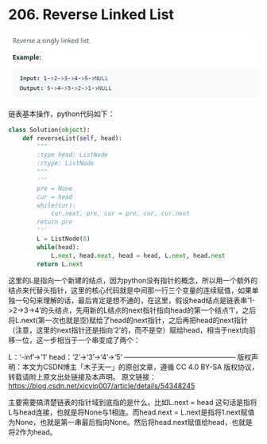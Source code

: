 # 206. Reverse Linked List

![image-20191031222617160](../../assets/image-20191031222617160.png)



链表基本操作，python代码如下：

```python
class Solution(object):
    def reverseList(self, head):
        """
        :type head: ListNode
        :rtype: ListNode
        """
        '''
        pre = None
        cur = head
        while(cur):
            cur.next, pre, cur = pre, cur, cur.next
        return pre
        '''
        L = ListNode(0)
        while(head):
            L.next, head.next, head = head, L.next, head.next
        return L.next
```



这里的L是指向一个新建的结点，因为python没有指针的概念，所以用一个额外的结点来代替头指针，这里的核心代码就是中间那一行三个变量的连续赋值，如果单独一句句来理解的话，最后肯定是想不通的，在这里，假设head结点是链表串’1->2->3->4’的头结点，先用新的L结点的next指针指向head的第一个结点‘1’，之后将L.next(第一次也就是空)赋给了head的next指针，之后再把head的next指针（注意，这里的next指针还是指向‘2’的，而不是空）赋给head，相当于next向前移一位，这一步相当于一个串变成了两个：

L：‘-inf’->‘1’
head：‘2’->‘3’->‘4’->‘5’
————————————————
版权声明：本文为CSDN博主「木子天一」的原创文章，遵循 CC 4.0 BY-SA 版权协议，转载请附上原文出处链接及本声明。
原文链接：https://blog.csdn.net/xjcvip007/article/details/54348245



主要需要搞清楚链表的指针域到底指的是什么。比如L.next = head 这句话是指将L与head连接，也就是将None与1相连。而head.next = L.next是指将1.next赋值为None，也就是第一串最后指向None。然后将head.next赋值给head，也就是将2作为head。